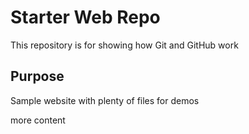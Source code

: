 # Starter Web Repo

This repository is for showing how Git and GitHub work

## Purpose

Sample website with plenty of files for demos

more content
